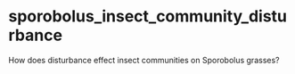 # sporobolus_insect_community_disturbance
How does disturbance effect insect communities on Sporobolus grasses? 
